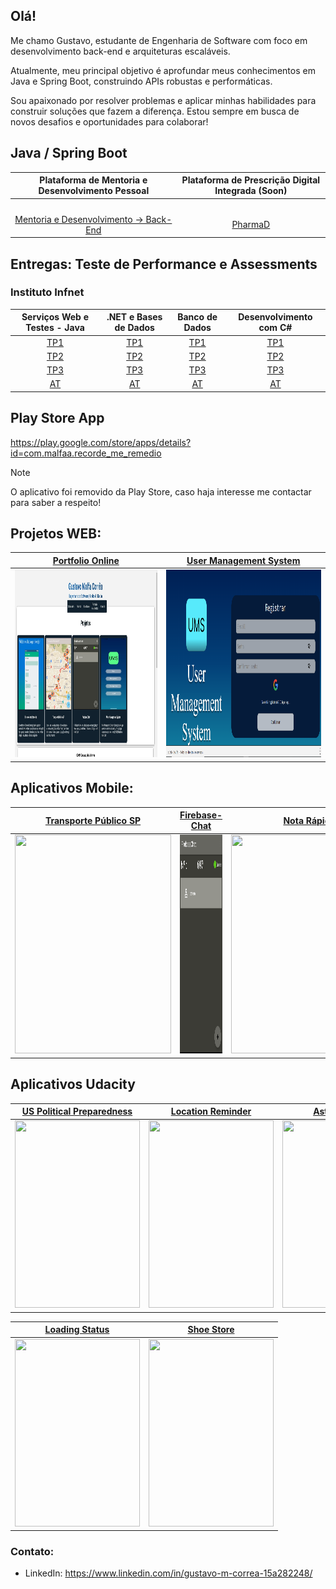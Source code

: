 ## Olá!

Me chamo Gustavo, estudante de Engenharia de Software com foco em desenvolvimento back-end e arquiteturas escaláveis.

Atualmente, meu principal objetivo é aprofundar meus conhecimentos em Java e Spring Boot, construindo APIs robustas e performáticas.

Sou apaixonado por resolver problemas e aplicar minhas habilidades para construir soluções que fazem a diferença. Estou sempre em busca de novos desafios e oportunidades para colaborar!
## Java / Spring Boot
| Plataforma de Mentoria e Desenvolvimento Pessoal | Plataforma de Prescrição Digital Integrada (Soon)
| :---: | :---: |
|<img > | <img >|
|[Mentoria e Desenvolvimento -> Back-End](https://github.com/Malfaa/PMDP) | [PharmaD]()|

## Entregas: Teste de Performance e Assessments
### __Instituto Infnet__	
| Serviços Web e Testes - Java | .NET e Bases de Dados | Banco de Dados | Desenvolvimento com C# | 
| :---: | :---: | :---: | :---: |
| [TP1](https://github.com/Malfaa/25E2_3-TP1)  | [TP1](https://github.com/Malfaa/25E2_4-TP1) | [TP1](https://github.com/Malfaa/25E3_2-TP1)  | [TP1](https://github.com/Malfaa/25E1_2-TP1) |
| [TP2](https://github.com/Malfaa/25E2_3-TP2)  | [TP2](https://github.com/Malfaa/25E2_4-TP2)  | [TP2](https://github.com/Malfaa/25E3_2-TP2)  | [TP2](https://github.com/Malfaa/25E1_2-TP2) |
| [TP3](https://github.com/Malfaa/25E2_3-TP3)  | [TP3](https://github.com/Malfaa/25E2_4-TP3)  | [TP3](https://github.com/Malfaa/25E3_2-TP3)  | [TP3](https://github.com/Malfaa/25E1_2-TP3) |
| [AT](https://github.com/Malfaa/25E2_3-AT)  | [AT](https://github.com/Malfaa/25E2_4-AT)  | [AT](https://github.com/Malfaa/25E3_2-AT)  | [AT](https://github.com/Malfaa/25E1_2-AT)

## Play Store App

https://play.google.com/store/apps/details?id=com.malfaa.recorde_me_remedio

> [!NOTE]  
> O aplicativo foi removido da Play Store, caso haja interesse me contactar para saber a respeito!


## Projetos WEB: 

|[Portfolio Online](https://github.com/Malfaa/AT.Gustavo_Malfa_Correa-DR1)|[User Management System](https://github.com/Malfaa/ums_js)|
|:---:|:---:|
|<img src = "https://github.com/Malfaa/AT.Gustavo_Malfa_Correa-DR1/blob/main/portfolio_online.jpg" width=550px height=300px>|<img src = "https://github.com/Malfaa/ums_js/blob/main/registrar_imagem.PNG" width=550px height=300px>|

## Aplicativos Mobile:

|[Transporte Público SP](https://github.com/Malfaa/TransportePublicoSP)|[Firebase-Chat](https://github.com/Malfaa/Firebase-Chat)|[Nota Rápida](https://github.com/Malfaa/Nota_Rapida)|
|:---:|:---:|:---:|
|<img src="https://github.com/Malfaa/TransportePublicoSP/blob/main/screenshots/sptransrecord.gif" width=250px height=350px>|<img src="https://github.com/Malfaa/Firebase-Chat/blob/main/gitImages/contatos.png" width=250px height=350px>|<img src="https://github.com/Malfaa/Nota_Rapida/blob/main/gitImages/main_adc.png" width=250px height=350px>|

## Aplicativos Udacity
|[US Political Preparedness](https://github.com/Malfaa/PoliticalPreparedness)|[Location Reminder](https://github.com/Malfaa/KotlinNanoDegree_LocationReminder)|[Asteroid Radar](https://github.com/Malfaa/KotlinNanoDegree_AsteroidRadar)|
|:---:|:---:|:---:|
|<img src="https://github.com/Malfaa/PoliticalPreparedness/blob/main/poliprep.gif" width=200px height=300px>|<img src="https://github.com/Malfaa/KotlinNanoDegree_LocationReminder/blob/main/location_reminder.gif" width=200px height=300px>|<img src="https://github.com/Malfaa/KotlinNanoDegree_AsteroidRadar/blob/main/asteroid.gif" width=200px height=300px>



|[Loading Status](https://github.com/Malfaa/KotlinNanoDegree_LoadingStatus)|[Shoe Store](https://github.com/Malfaa/KotlinNanoDegree_ShoeStore)|
|:---:|:---:|
|<img src="https://github.com/Malfaa/KotlinNanoDegree_LoadingStatus/blob/main/loadapp.gif" width=200px height=300px>|<img src="https://github.com/Malfaa/KotlinNanoDegree_ShoeStore/blob/main/shoe_store.gif" width=200px height=300px>|

### Contato:
- LinkedIn: https://www.linkedin.com/in/gustavo-m-correa-15a282248/
<!---
Malfaa/Malfaa is a ✨ special ✨ repository because its `README.md` (this file) appears on your GitHub profile.
You can click the Preview link to take a look at your changes.
--->
